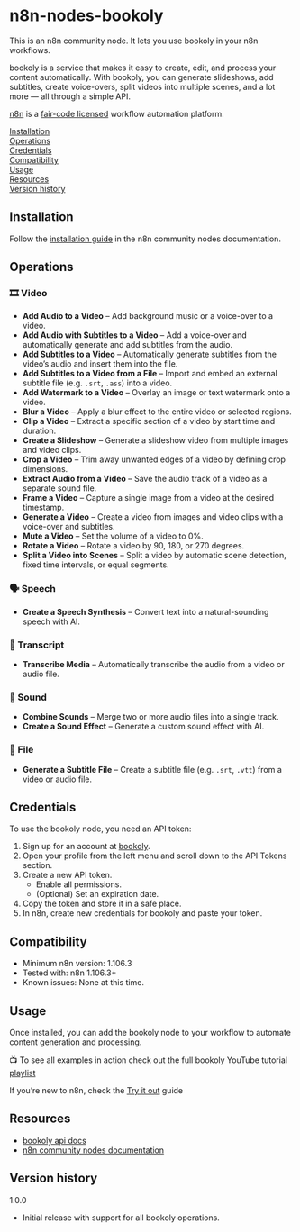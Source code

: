 # n8n-nodes-bookoly

This is an n8n community node. It lets you use bookoly in your n8n workflows.

bookoly is a service that makes it easy to create, edit, and process your content automatically.
With bookoly, you can generate slideshows, add subtitles, create voice-overs, split videos into multiple scenes, and 
a lot more — all through a simple API.

[n8n](https://n8n.io/) is a [fair-code licensed](https://docs.n8n.io/reference/license/) workflow automation platform.

[Installation](#installation)  
[Operations](#operations)  
[Credentials](#credentials)  
[Compatibility](#compatibility)  
[Usage](#usage)  
[Resources](#resources)  
[Version history](#version-history)

## Installation

Follow the [installation guide](https://docs.n8n.io/integrations/community-nodes/installation/) in the n8n community nodes documentation.

## Operations

### 🎞️ Video

* **Add Audio to a Video** – Add background music or a voice-over to a video.
* **Add Audio with Subtitles to a Video** – Add a voice-over and automatically generate and add subtitles from the audio.
* **Add Subtitles to a Video** – Automatically generate subtitles from the video’s audio and insert them into the file.
* **Add Subtitles to a Video from a File** – Import and embed an external subtitle file (e.g. `.srt`, `.ass`) into a video.
* **Add Watermark to a Video** – Overlay an image or text watermark onto a video.
* **Blur a Video** – Apply a blur effect to the entire video or selected regions.
* **Clip a Video** – Extract a specific section of a video by start time and duration.
* **Create a Slideshow** – Generate a slideshow video from multiple images and video clips.
* **Crop a Video** – Trim away unwanted edges of a video by defining crop dimensions.
* **Extract Audio from a Video** – Save the audio track of a video as a separate sound file.
* **Frame a Video** – Capture a single image from a video at the desired timestamp.
* **Generate a Video** – Create a video from images and video clips with a voice-over and subtitles.
* **Mute a Video** – Set the volume of a video to 0%.
* **Rotate a Video** – Rotate a video by 90, 180, or 270 degrees.
* **Split a Video into Scenes** – Split a video by automatic scene detection, fixed time intervals, or equal segments.

### 🗣️ Speech

* **Create a Speech Synthesis** – Convert text into a natural-sounding speech with AI.

### 📜 Transcript

* **Transcribe Media** – Automatically transcribe the audio from a video or audio file.

### 🎼 Sound

* **Combine Sounds** – Merge two or more audio files into a single track.
* **Create a Sound Effect** – Generate a custom sound effect with AI.

### 📂 File

* **Generate a Subtitle File** – Create a subtitle file (e.g. `.srt`, `.vtt`) from a video or audio file.

## Credentials

To use the bookoly node, you need an API token:

1. Sign up for an account at [bookoly](https://bookoly.com).
2. Open your profile from the left menu and scroll down to the API Tokens section.
3. Create a new API token. 
   * Enable all permissions.
   * (Optional) Set an expiration date.
4. Copy the token and store it in a safe place.
5. In n8n, create new credentials for bookoly and paste your token.

## Compatibility

* Minimum n8n version: 1.106.3
* Tested with: n8n 1.106.3+
* Known issues: None at this time.

## Usage

Once installed, you can add the bookoly node to your workflow to automate content generation and processing.

📺 To see all examples in action check out the full bookoly YouTube tutorial [playlist](https://www.youtube.com/playlist?list=PLaZXufV_18nEe7EG_HNwwbd7f6lCbNL_g)

If you’re new to n8n, check the [Try it out](https://docs.n8n.io/try-it-out/) guide

## Resources

* [bookoly api docs](https://bookoly.com/app/docs/v1/api#/)
* [n8n community nodes documentation](https://docs.n8n.io/integrations/#community-nodes)

## Version history

1.0.0
* Initial release with support for all bookoly operations.


